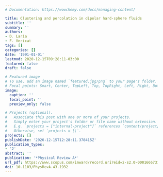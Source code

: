 ```yaml
---
# Documentation: https://wowchemy.com/docs/managing-content/

title: Clustering and percolation in dipolar hard-sphere fluids
subtitle: ''
summary: ''
authors:
- D. Laría
- F. Vericat
tags: []
categories: []
date: '1991-01-01'
lastmod: 2020-12-15T09:28:11-03:00
featured: false
draft: false

# Featured image
# To use, add an image named `featured.jpg/png` to your page's folder.
# Focal points: Smart, Center, TopLeft, Top, TopRight, Left, Right, BottomLeft, Bottom, BottomRight.
image:
  caption: ''
  focal_point: ''
  preview_only: false

# Projects (optional).
#   Associate this post with one or more of your projects.
#   Simply enter your project's folder or file name without extension.
#   E.g. `projects = ["internal-project"]` references `content/project/deep-learning/index.md`.
#   Otherwise, set `projects = []`.
projects: []
publishDate: '2020-12-15T12:28:11.378415Z'
publication_types:
- '2'
abstract: ''
publication: '*Physical Review A*'
url_pdf: https://www.scopus.com/inward/record.uri?eid=2-s2.0-0001666731&doi=10.1103%2fPhysRevA.43.1932&partnerID=40&md5=cea1c8f7977d9929f4a01525af8faf6c
doi: 10.1103/PhysRevA.43.1932
---
```

